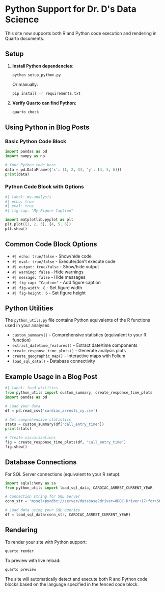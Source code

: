 # Python Support for Dr. D's Data Science

This site now supports both R and Python code execution and rendering in Quarto documents.

## Setup

1. **Install Python dependencies:**
   ```bash
   python setup_python.py
   ```
   
   Or manually:
   ```bash
   pip install -r requirements.txt
   ```

2. **Verify Quarto can find Python:**
   ```bash
   quarto check
   ```

## Using Python in Blog Posts

### Basic Python Code Block
```python
import pandas as pd
import numpy as np

# Your Python code here
data = pd.DataFrame({'x': [1, 2, 3], 'y': [4, 5, 6]})
print(data)
```

### Python Code Block with Options
```python
#| label: my-analysis
#| echo: true
#| eval: true
#| fig-cap: "My Figure Caption"

import matplotlib.pyplot as plt
plt.plot([1, 2, 3], [4, 5, 6])
plt.show()
```

## Common Code Block Options

- `#| echo: true/false` - Show/hide code
- `#| eval: true/false` - Execute/don't execute code  
- `#| output: true/false` - Show/hide output
- `#| warning: false` - Hide warnings
- `#| message: false` - Hide messages
- `#| fig-cap: "Caption"` - Add figure caption
- `#| fig-width: 8` - Set figure width
- `#| fig-height: 6` - Set figure height

## Python Utilities

The `python_utils.py` file contains Python equivalents of the R functions used in your analyses:

- `custom_summary()` - Comprehensive statistics (equivalent to your R function)
- `extract_datetime_features()` - Extract date/time components
- `create_response_time_plots()` - Generate analysis plots
- `create_geographic_map()` - Interactive maps with Folium
- `load_sql_data()` - Database connectivity

## Example Usage in a Blog Post

```python
#| label: load-utilities
from python_utils import custom_summary, create_response_time_plots
import pandas as pd

# Load your data
df = pd.read_csv('cardiac_arrests_cy.csv')

# Get comprehensive statistics
stats = custom_summary(df['call_entry_time'])
print(stats)

# Create visualizations
fig = create_response_time_plots(df, 'call_entry_time')
fig.show()
```

## Database Connections

For SQL Server connections (equivalent to your R setup):

```python
import sqlalchemy as sa
from python_utils import load_sql_data, CARDIAC_ARREST_CURRENT_YEAR

# Connection string for SQL Server
conn_str = "mssql+pyodbc://server/database?driver=ODBC+Driver+17+for+SQL+Server"

# Load data using your SQL queries
df = load_sql_data(conn_str, CARDIAC_ARREST_CURRENT_YEAR)
```

## Rendering

To render your site with Python support:

```bash
quarto render
```

To preview with live reload:

```bash
quarto preview
```

The site will automatically detect and execute both R and Python code blocks based on the language specified in the fenced code block.
